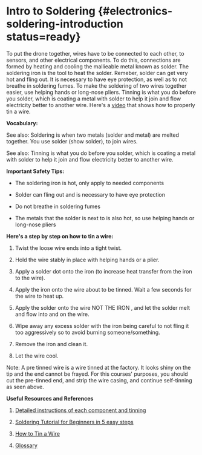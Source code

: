 # Intro to Soldering {#electronics-soldering-introduction status=ready}

To put the drone together, wires have to be connected to each other, to sensors, and other electrical components. To do this, connections are formed by heating and cooling the mallieable metal known as solder. The soldering iron is the tool to heat the solder. Remeber, solder can get very hot and fling out. It is necessary to have eye protection, as well as to not breathe in soldering fumes. To make the soldering of two wires together easier, use helping hands or long-nose pliers. Tinning is what you do before you solder, which is coating a metal with solder to help it join and flow electricity better to another wire. Here's a [video](https://www.youtube.com/watch?v=pRPF4wpXX9Q) that shows how to properly tin a wire. 

**Vocabulary:**

See also:  Soldering is when two metals (solder and metal) are melted together. You use solder (show solder), to join wires.
 

See also:   Tinning is what you do before you solder, which is coating a metal with solder to help it join and flow electricity better to another wire.


**Important Safety Tips:** 

- The soldering iron is hot, only apply to needed components

- Solder can fling out and is necessary to have eye protection

- Do not breathe in soldering fumes

- The metals that the solder is next to is also hot, so use helping hands or long-nose pliers


**Here's a step by step on how to tin a wire:**

1. Twist the loose wire ends into a tight twist.

2. Hold the wire stably in place with helping hands or a plier.

3. Apply a solder dot onto the iron (to increase heat transfer from the iron to the wire).

4. Apply the iron onto the wire about to be tinned. Wait a few seconds for the wire to heat up.

5. Apply the solder onto the wire NOT THE IRON , and let the solder melt and flow into and on the wire.

6. Wipe away any excess solder with the iron being careful to not fling it too aggressively so to avoid burning someone/something.

7. Remove the iron and clean it.

8. Let the wire cool.

Note: A pre tinned wire is a wire tinned at the factory. It looks shiny on the tip and the end cannot be frayed. For this courses' purposes, you should cut the pre-tinned end, and strip the wire casing, and continue self-tinning as seen above.


**Useful Resources and References**

1. [Detailed instructions of each component and tinning](https://docs.duckietown.org/daffy/opmanual_sky/out/build_phase0.html)

2. [Soldering Tutorial for Beginners in 5 easy steps](https://www.youtube.com/watch?v=Qps9woUGkvI)

3. [How to Tin a Wire](https://www.youtube.com/watch?v=pRPF4wpXX9Q)

4. [Glossary](https://docs.google.com/document/d/1LJzESfH8VnLDAitNTwwa-iDZs-zY-KM2v1EuWFoLz6A/edit?usp=sharing)
